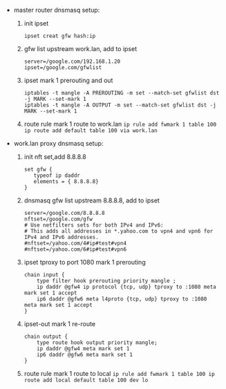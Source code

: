 * master router
  dnsmasq setup:
  1. init ipset
     ```
     ipset creat gfw hash:ip
     ```
  1. gfw list upstream work.lan, add to ipset
     ```
     server=/google.com/192.168.1.20
     ipset=/google.com/gfwlist
     ```
  2. ipset mark 1 prerouting and out
     ```
     iptables -t mangle -A PREROUTING -m set --match-set gfwlist dst -j MARK --set-mark 1
     iptables -t mangle -A OUTPUT -m set --match-set gfwlist dst -j MARK --set-mark 1
     ```
  3. route rule mark 1 route to work.lan
     `
     ip rule add fwmark 1 table 100
     ip route add default table 100 via work.lan
     `

* work.lan proxy
  dnsmasq setup:
  1. init nft set,add 8.8.8.8
     ```
     set gfw {
        typeof ip daddr
        elements = { 8.8.8.8}
     }
     ```
  1. dnsmasq gfw list upstream 8.8.8.8, add to ipset
     ```
     server=/google.com/8.8.8.8
     nftset=/google.com/gfw
     # Use netfilters sets for both IPv4 and IPv6:
     # This adds all addresses in *.yahoo.com to vpn4 and vpn6 for IPv4 and IPv6 addresses.
     #nftset=/yahoo.com/4#ip#test#vpn4
     #nftset=/yahoo.com/6#ip#test#vpn6
     ```
  2. ipset tproxy to port 1080 mark 1 prerouting
     ```
     chain input {
         type filter hook prerouting priority mangle ;
         ip daddr @gfw4 ip protocol {tcp, udp} tproxy to :1080 meta mark set 1 accept
         ip6 daddr @gfw6 meta l4proto {tcp, udp} tproxy to :1080 meta mark set 1 accept
     }
     ```
  3. ipset-out mark 1 re-route
     ```
     chain output {
         type route hook output priority mangle;
         ip daddr @gfw4 meta mark set 1
         ip6 daddr @gfw6 meta mark set 1
     }
     ```
  3. route rule mark 1 route to local
     `
     ip rule add fwmark 1 table 100
     ip route add local default table 100 dev lo
     `
